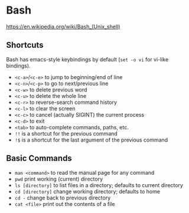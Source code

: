 Bash
====
<https://en.wikipedia.org/wiki/Bash_(Unix_shell)>

Shortcuts
---------
Bash has emacs-style keybindings by default (`set -o vi` for vi-like bindings).

- `<c-a>`/`<c-e>` to jump to beginning/end of line
- `<c-n>`/`<c-p>` to go to next/previous line
- `<c-w>` to delete previous word
- `<c-u>` to delete the whole line
- `<c-r>` to reverse-search command history
- `<c-l>` to clear the screen
- `<c-c>` to cancel (actually SIGINT) the current process
- `<c-d>` to exit
- `<tab>` to auto-complete commands, paths, etc.
- `!!` is a shortcut for the previous command
- `!$` is a shortcut for the last argument of the previous command


Basic Commands
--------------
- `man <command>` to read the manual page for any command
- `pwd` print working (current) directory
- `ls [directory]` to list files in a directory; defaults to current directory
- `cd [directory]` change working directory; defaults to home
- `cd -` change back to previous directory
- `cat <file>` print out the contents of a file
